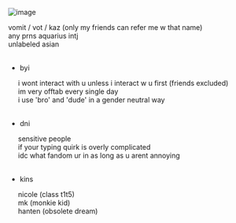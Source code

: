 ![image](https://user-images.githubusercontent.com/93667509/160171872-0eed554a-b560-4788-8f97-a4cdbd9f8b53.png)

vomit / vot / kaz (only my friends can refer me w that name)<br>
any prns aquarius intj<br>
unlabeled asian<br>
<br>
<ul>
	<li>byi</li>
</ul>
<div style="margin-left: 20px;">
	i wont interact with u unless i interact w u first (friends excluded)<br>
	im very offtab every single day<br>
	i use 'bro' and 'dude' in a gender neutral way<br>
	<br>
</div>
<ul>
	<li>dni</li>
</ul>
<div style="margin-left: 20px;">
	sensitive people<br>
	if your typing quirk is overly complicated<br>
	idc what fandom ur in as long as u arent annoying<br>
	<br>
</div>
<ul>
	<li>kins</li>
</ul>
<div style="margin-left: 20px;">
	nicole (class t1t5)<br>
	mk (monkie kid)<br>
	hanten (obsolete dream)<br>
</div>
<div style="margin-left: 20px;">
</div>
<div style="margin-left: 20px;">
</div>
